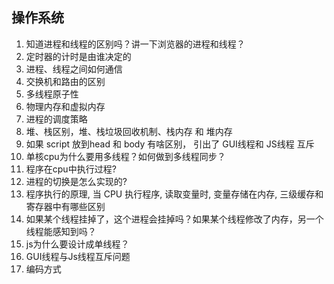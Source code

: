 ## 操作系统

1. 知道进程和线程的区别吗？讲一下浏览器的进程和线程？
2. 定时器的计时是由谁决定的
3. 进程、线程之间如何通信
4. 交换机和路由的区别
5. 多线程原子性
6. 物理内存和虚拟内存
7. 进程的调度策略
8. 堆、栈区别，堆、栈垃圾回收机制、栈内存 和 堆内存
9. 如果 script 放到head 和 body 有啥区别， 引出了 GUI线程和 JS线程 互斥
10. 单核cpu为什么要用多线程？如何做到多线程同步？
11. 程序在cpu中执行过程?
12. 进程的切换是怎么实现的?
13. 程序执行的原理, 当 CPU 执行程序, 读取变量时, 变量存储在内存, 三级缓存和寄存器中有哪些区别
14. 如果某个线程挂掉了，这个进程会挂掉吗？如果某个线程修改了内存，另一个线程能感知到吗？
15. js为什么要设计成单线程？
16. GUI线程与Js线程互斥问题
17. 编码方式